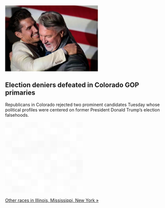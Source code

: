 
![Election deniers defeated in Colorado GOP primaries](./20220629115858.png)
## Election deniers defeated in Colorado GOP primaries

Republicans in Colorado rejected two prominent candidates Tuesday whose political profiles were centered on former President Donald Trump’s election falsehoods.

![pic](../square_bg.png)

[Other races in Illinois, Mississippi, New York »](https://www.yahoo.com/news/election-2022-abortion-central-first-051003953.html)
